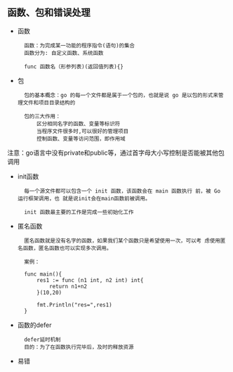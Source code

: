 ## 函数、包和错误处理

- 函数
    
        函数：为完成某一功能的程序指令(语句)的集合
        函数分为: 自定义函数、系统函数
        
        func 函数名（形参列表)(返回值列表){}

- 包
    
        包的基本概念：go 的每一个文件都是属于一个包的，也就是说 go 是以包的形式来管理文件和项目目录结构的
        
        包的三大作用：
            区分相同名字的函数、变量等标识符 
            当程序文件很多时,可以很好的管理项目 
            控制函数、变量等访问范围，即作用域

注意：go语言中没有private和public等，通过首字母大小写控制是否能被其他包调用


- init函数

        每一个源文件都可以包含一个 init 函数，该函数会在 main 函数执行 前，被 Go 运行框架调用，也 就是说init会在main函数前被调用。

        init 函数最主要的工作是完成一些初始化工作
        
- 匿名函数
        
        匿名函数就是没有名字的函数，如果我们某个函数只是希望使用一次，可以考 虑使用匿名函数，匿名函数也可以实现多次调用。
        
        案例：
        
        func main(){
        	res1 := func (n1 int, n2 int) int{
        		return n1+n2
        	}(10,20)
        
        	fmt.Println("res=",res1)
        }

- 函数的defer

        defer延时机制
        目的：为了在函数执行完毕后，及时的释放资源

- 易错
    
        
